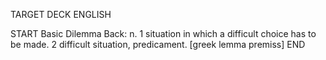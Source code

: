 TARGET DECK
ENGLISH

START
Basic
Dilemma
Back: n. 1 situation in which a difficult choice has to be made. 2 difficult situation, predicament. [greek lemma premiss]
END
